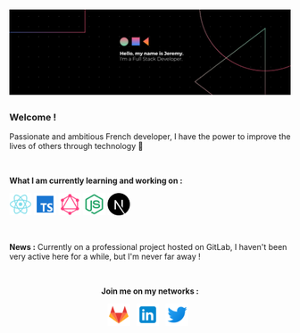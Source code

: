 # ![Jerem.codes Developper](https://github.com/Developer-Musclay/Developer-Musclay/blob/master/Images/hello.png)

### Welcome !

Passionate and ambitious French developer, I have the power to improve the lives of others through technology :rocket:

<br/>

<strong>What I am currently learning and working on :</strong>

<p>
<img height="40" src="https://github.com/Developer-Musclay/Developer-Musclay/blob/master/Images/react.png">
<img height="40" src="https://github.com/Developer-Musclay/Developer-Musclay/blob/master/Images/typescript.png">
<img height="40" src="https://github.com/Developer-Musclay/Developer-Musclay/blob/master/Images/graphql.png">
<img height="40" src="https://github.com/Developer-Musclay/Developer-Musclay/blob/master/Images/node-js.png">
<img height="40" src="https://github.com/Developer-Musclay/Developer-Musclay/blob/master/Images/next-js.png">
</p>

<br/>

<strong>News :</strong>
Currently on a professional project hosted on GitLab, I haven't been very active here for a while, but I'm never far away !

<br/>

<p align='center'><strong>Join me on my networks :</strong></p>
<p align='center'>
  <a href="https://gitlab.com/jeremydumascontact"><img height="40" src="https://github.com/Developer-Musclay/Developer-Musclay/blob/master/Images/gitlab.png?raw=true"></a>&nbsp;&nbsp;
  <a href="https://www.linkedin.com/in/jeremydumas/"><img height="40" src="https://github.com/Developer-Musclay/Developer-Musclay/blob/master/Images/linkedin.png?raw=true"></a>&nbsp;&nbsp;
  <a href="https://twitter.com/Dev_Musclay"><img height="40" src="https://github.com/Developer-Musclay/Developer-Musclay/blob/master/Images/twitter.png?raw=true"></a>&nbsp;&nbsp;
</p>
